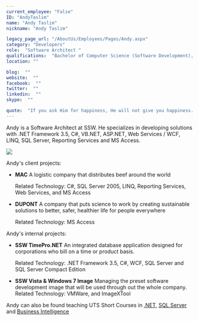 ```yaml
---
current_employee: "False"
ID: "AndyTaslim"
name: "Andy Taslim"
nickname: "Andy Taslim"

legacy_page_url: "/AboutUs/Employees/Pages/Andy.aspx"
category: "Developers"
role:  "Software Architect "
qualifications:  "Bachelor of Computer Science (Software Development), Master of Information System "
location: ""

blog:  ""
website:  ""
facebook:  ""
twitter:  ""
linkedin:  ""
skype:  ""

quote:  "If you ask Him for happiness, He will not give you happiness. What He will give you is, the opportunities to be happy."
---
```


Andy is a Software Architect at SSW. He specializes in developing solutions with .NET Framework 3.5, C#, VB.NET, ASP.NET, Web Services / WCF, LINQ, SQL Server, Reporting Services and MS Access.  

 ![](/AboutUs/Employees/PublishingImages/mcp.gif)

Andy's client projects: 

*   **MAC** A logistic company that distributes beef around the world  

    Related Technology: C#, SQL Server 2005, LINQ, Reporting Services, Web Services, and MS Access 
*   **DUPONT** A company that puts science to work by creating sustainable solutions to better, safer, healthier life for people everywhere   

    Related Technology: MS Access 

Andy's internal projects: 

*   **SSW TimePro.NET** An integrated database application designed for corporations who bill on a time or product basis.  

    Related Technology: .NET Framework 3.5, C#, WCF, SQL Server and SQL Server Compact Edition 
*   **SSW Vista & Windows 7 Image** Managing the preset software development image that will be used through out the whole company. Related Technology: VMWare, and ImageXTool 

Andy can also be found teaching UTS Short Courses in [.NET](http://www.it.uts.edu.au/courses/short/programming/dotnet.html), [SQL Server](http://it.uts.edu.au/course/shortcourse/programming/sqldev.html) and [Business Intelligence](http://www.it.uts.edu.au/courses/short/programming/sqlbi.html)